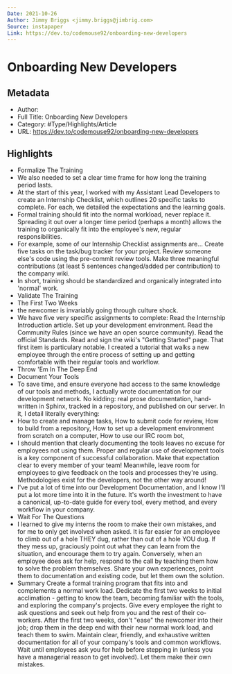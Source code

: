 ```yaml
---
Date: 2021-10-26
Author: Jimmy Briggs <jimmy.briggs@jimbrig.com>
Source: instapaper
Link: https://dev.to/codemouse92/onboarding-new-developers
---
```

# Onboarding New Developers

## Metadata
- Author: 
- Full Title: Onboarding New Developers
- Category: #Type/Highlights/Article
- URL: https://dev.to/codemouse92/onboarding-new-developers

## Highlights
- Formalize The Training
- We also needed to set a clear time frame for how long the training period lasts.
- At the start of this year, I worked with my Assistant Lead Developers to create an Internship Checklist, which outlines 20 specific tasks to complete. For each, we detailed the expectations and the learning goals.
- Formal training should fit into the normal workload, never replace it. Spreading it out over a longer time period (perhaps a month) allows the training to organically fit into the employee's new, regular responsibilities.
- For example, some of our Internship Checklist assignments are...
  Create five tasks on the task/bug tracker for your project.
  Review someone else's code using the pre-commit review tools.
  Make three meaningful contributions (at least 5 sentences changed/added per contribution) to the company wiki.
- In short, training should be standardized and organically integrated into 'normal' work.
- Validate The Training
- The First Two Weeks
- the newcomer is invariably going through culture shock.
- We have five very specific assignments to complete:
  Read the Internship Introduction article.
  Set up your development environment.
  Read the Community Rules (since we have an open source community).
  Read the official Standards.
  Read and sign the wiki's "Getting Started" page.
  That first item is particulary notable. I created a tutorial that walks a new employee through the entire process of setting up and getting comfortable with their regular tools and workflow.
- Throw 'Em In The Deep End
- Document Your Tools
- To save time, and ensure everyone had access to the same knowledge of our tools and methods, I actually wrote documentation for our development network. No kidding: real prose documentation, hand-written in Sphinx, tracked in a repository, and published on our server. In it, I detail literally everything:
- How to create and manage tasks,
  How to submit code for review,
  How to build from a repository,
  How to set up a development environment from scratch on a computer,
  How to use our IRC room bot,
- I should mention that clearly documenting the tools leaves no excuse for employees not using them. Proper and regular use of development tools is a key component of successful collaboration. Make that expectation clear to every member of your team! Meanwhile, leave room for employees to give feedback on the tools and processes they're using. Methodologies exist for the developers, not the other way around!
- I've put a lot of time into our Development Documentation, and I know I'll put a lot more time into it in the future. It's worth the investment to have a canonical, up-to-date guide for every tool, every method, and every workflow in your company.
- Wait For The Questions
- I learned to give my interns the room to make their own mistakes, and for me to only get involved when asked. It is far easier for an employee to climb out of a hole THEY dug, rather than out of a hole YOU dug. If they mess up, graciously point out what they can learn from the situation, and encourage them to try again.
  Conversely, when an employee does ask for help, respond to the call by teaching them how to solve the problem themselves. Share your own experiences, point them to documentation and existing code, but let them own the solution.
- Summary
  Create a formal training program that fits into and complements a normal work load.
  Dedicate the first two weeks to initial acclimation - getting to know the team, becoming familiar with the tools, and exploring the company's projects.
  Give every employee the right to ask questions and seek out help from you and the rest of their co-workers.
  After the first two weeks, don't "ease" the newcomer into their job; drop them in the deep end with their new normal work load, and teach them to swim.
  Maintain clear, friendly, and exhaustive written documentation for all of your company's tools and common workflows.
  Wait until employees ask you for help before stepping in (unless you have a managerial reason to get involved). Let them make their own mistakes.
